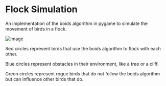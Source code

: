 # Flock Simulation

An implementation of the boids algorithm in pygame to simulate the movement of birds in a flock.

![image](https://user-images.githubusercontent.com/90102914/230254148-dd3704bb-389d-4d7e-83b3-e6a8ebf73c7b.png)

Red circles represent birds that use the boids algorithm to flock with each other.

Blue circles represent obstacles in their environment, like a tree or a cliff.

Green circles represent rogue birds that do not follow the boids algorithm but can influence other birds that do.
